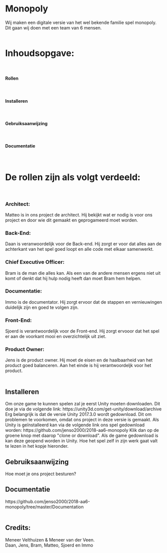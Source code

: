# Monopoly 

Wij maken een digitale versie van het wel bekende familie spel monopoly. <br>
Dit gaan wij doen met een team van 6 mensen. <br>
<br>


<h1>Inhoudsopgave:</h1> <br>
<h4>Rollen</h4><br>
<h4>Installeren </h4><br>
<h4>Gebruiksaanwijzing</h4><br>
<h4>Documentatie</h4><br>

# De rollen zijn als volgt verdeeld: <br>
<br>
<H3> Architect:</H3>  Matteo is in ons project de architect. Hij bekijkt wat er nodig is voor ons project en door wie dit gemaakt en geprogameerd moet worden. <br>

<H3>Back-End:</H3> Daan is veranwoordelijk voor de Back-end. Hij zorgt er voor dat alles aan de achterkant van het spel goed loopt en alle code met elkaar samenwerkt. <br>

<H3>Chief Executive Officer:</H3> Bram is de man die alles kan. Als een van de andere mensen ergens niet uit komt of denkt dat hij hulp nodig heeft dan moet Bram hem helpen. <br>

<H3>Documentatie:</H3> Immo is de documentator. Hij zorgt ervoor dat de stappen en vernieuwingen duidelijk zijn en goed te volgen zijn.

<H3>Front-End:</H3> Sjoerd is verantwoordelijk voor de Front-end. Hij zorgt ervooor dat het spel er aan de voorkant mooi en overzichtelijk uit ziet. <br>

<H3>Product Owner:</H3> Jens is de product owner. Hij moet de eisen en de haalbaarheid van het product goed balanceren. Aan het einde is hij verantwoordeljk voor het product. <br>
<br>
<h2>Installeren </h2>
Om onze game te kunnen spelen zal je eerst Unity moeten downloaden. Dit doe je via de volgende link: https://unity3d.com/get-unity/download/archive Erg belangrijk is dat de versie Unity 2017.3.0 wordt gedownload. Dit om problemen te voorkomen, omdat ons project in deze versie is gemaakt. Als Unity is geïnstalleerd kan via de volgende link ons spel gedownload worden: https://github.com/jenso2000/2018-aa6-monopoly Klik dan op de groene knop met daarop "clone or download". Als de game gedownload is kan deze geopend worden in Unity. Hoe het spel zelf in zijn werk gaat valt te lezen in het kopje hieronder.


<h2>Gebruiksaanwijzing</h2>
Hoe moet je ons project besturen?


<h2>Documentatie</h2>
https://github.com/jenso2000/2018-aa6-monopoly/tree/master/Documentation<br>
<br>

<h2>Credits: <br></h2>
Meneer Velthuizen & Meneer van der Veen. <br>
Daan, Jens, Bram, Matteo, Sjoerd en Immo<br>
